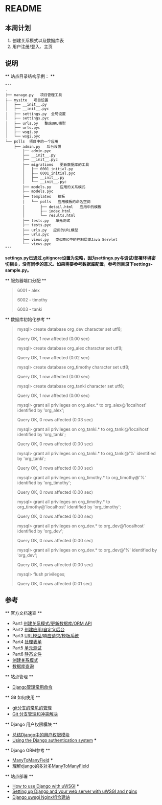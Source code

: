 # README
 
## 本周计划
 
1. 创建关系模式以及数据库表
2. 用户注册/登入、主页

## 说明

** 站点目录结构示例： **

~~~
"""
.
├── manage.py   项目管理工具
├── mysite   项目设置
│   ├── __init__.py
│   ├── __init__.pyc
│   ├── settings.py  全局设置
│   ├── settings.pyc
│   ├── urls.py   整站URL模型
│   ├── urls.pyc
│   ├── wsgi.py
│   └── wsgi.pyc
└── polls  项目中的一个应用
    ├── admin.py   后台设置
        ├── admin.pyc
        ├── __init__.py
        ├── __init__.pyc
        ├── migrations   更新数据库的工具
        │   ├── 0001_initial.py
        │   ├── 0001_initial.pyc
        │   ├── __init__.py
        │   └── __init__.pyc
        ├── models.py    应用的关系模式
        ├── models.pyc
        ├── templates   模板
        │   └── polls   应用模板的命名空间
        │       ├── detail.html   应用中的模板
        │       ├── index.html
        │       └── results.html
        ├── tests.py   单元测试
        ├── tests.pyc
        ├── urls.py   应用的URL模型
        ├── urls.pyc
        ├── views.py   类似MVC中的控制层或Java Servlet
        └── views.pyc
"""
~~~

__settings.py已通过.gitignore设置为忽略，因为settings.py与调试/部署环境密切相关，没有同步的意义。如果需要参考数据库配置，参考同目录下settings-sample.py。__


** 服务器端口分配 **

> 6001 - alex
> 
> 6002 - timothy
> 
> 6003 - tanki
> 

** 数据库初始化参考 **

> mysql> create database org\_dev character set utf8;
> 
> Query OK, 1 row affected (0.00 sec)
> 
> 
> 
> mysql> create database org\_alex character set utf8;
> 
> Query OK, 1 row affected (0.02 sec)
> 
> 
> 
> mysql> create database org\_timothy character set utf8;
> 
> Query OK, 1 row affected (0.00 sec)
> 
> 
> 
> mysql> create database org\_tanki character set utf8;
> 
> Query OK, 1 row affected (0.00 sec)
> 
> 
> 
> mysql> grant all privileges on org\_alex.* to org\_alex@'localhost' identified by 'org\_alex';
> 
> Query OK, 0 rows affected (0.03 sec)
> 
> 
> 
> mysql> grant all privileges on org\_tanki.* to org\_tanki@'localhost' identified by 'org\_tanki';
> 
> Query OK, 0 rows affected (0.00 sec)
> 
> 
> 
> mysql> grant all privileges on org\_tanki.* to org\_tanki@'%' identified by 'org\_tanki';
> 
> Query OK, 0 rows affected (0.00 sec)
> 
> 
> 
> mysql> grant all privileges on org\_timothy.* to org\_timothy@'%' identified by 'org\_timothy';
> 
> Query OK, 0 rows affected (0.00 sec)
> 
> 
> 
> mysql> grant all privileges on org\_timothy.* to org\_timothy@'localhost' identified by 'org\_timothy';
> 
> Query OK, 0 rows affected (0.00 sec)
> 
> 
> 
> mysql> grant all privileges on org\_dev.* to org\_dev@'localhost' identified by 'org\_dev';
> 
> Query OK, 0 rows affected (0.00 sec)
> 
> 
> 
> mysql> grant all privileges on org\_dev.* to org\_dev@'%' identified by 'org\_dev';
> 
> Query OK, 0 rows affected (0.00 sec)
> 
> 
> 
> mysql> flush privileges;
> 
> Query OK, 0 rows affected (0.01 sec)
> 


## 参考 

** 官方文档速查 **

- Part1 [创建关系模式/更新数据库/ORM API](https://docs.djangoproject.com/en/1.7/intro/tutorial01/)
- Part2 [创建应用/自定义后台](https://docs.djangoproject.com/en/1.7/intro/tutorial02/)
- Part3 [URL模型/响应请求/模板系统](https://docs.djangoproject.com/en/1.7/intro/tutorial03/)
- Part4 [处理表单](https://docs.djangoproject.com/en/1.7/intro/tutorial04/)
- Part5 [单元测试](https://docs.djangoproject.com/en/1.7/intro/tutorial05/)
- Part6 [静态文件](https://docs.djangoproject.com/en/1.7/intro/tutorial06/)
- [创建关系模式](https://docs.djangoproject.com/en/1.7/ref/models/relations/)
- [数据库查询](https://docs.djangoproject.com/en/1.7/topics/db/queries/)

** 站点管理 **

+ [Django管理常用命令](http://www.oschina.net/question/234345_54799)

** Git 如何使用 **

- [git分支的常见的管理](http://libin52008.blog.163.com/blog/static/1053271872013313105039787/)
- [Git 分支管理和冲突解决](http://www.cnblogs.com/mengdd/p/3585038.html)

** Django 用户权限模块 **

- [总结Django中的用户权限模块](http://maplye.iteye.com/blog/448960)
- [Using the Django authentication system](https://docs.djangoproject.com/en/1.7/topics/auth/default/) **\***

** Django ORM参考 **

- [ManyToManyField](https://docs.djangoproject.com/en/1.7/ref/models/fields/#manytomanyfield) **\***
- [理解django的多对多ManyToManyField](http://luozhaoyu.iteye.com/blog/1510635)

** 站点部署 **

- [How to use Django with uWSGI](https://docs.djangoproject.com/en/1.7/howto/deployment/wsgi/uwsgi/) **\***
- [Setting up Django and your web server with uWSGI and nginx](http://uwsgi-docs.readthedocs.org/en/latest/tutorials/Django_and_nginx.html)
- [Django uwsgi Nginx组合建站](http://blog.chinaunix.net/uid-11390629-id-3610722.html)

